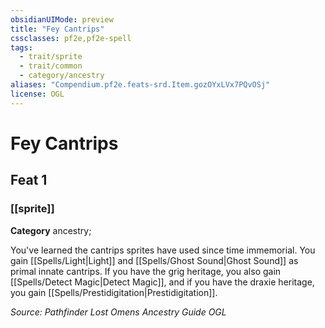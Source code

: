 ```yaml
---
obsidianUIMode: preview
title: "Fey Cantrips"
cssclasses: pf2e,pf2e-spell
tags:
  - trait/sprite
  - trait/common
  - category/ancestry
aliases: "Compendium.pf2e.feats-srd.Item.gozOYxLVx7PQvOSj"
license: OGL
---
```

# Fey Cantrips
## Feat 1
### [[sprite]]

**Category** ancestry; 




You've learned the cantrips sprites have used since time immemorial. You gain [[Spells/Light|Light]] and [[Spells/Ghost Sound|Ghost Sound]] as primal innate cantrips. If you have the grig heritage, you also gain [[Spells/Detect Magic|Detect Magic]], and if you have the draxie heritage, you gain [[Spells/Prestidigitation|Prestidigitation]].

*Source: Pathfinder Lost Omens Ancestry Guide*
*OGL*